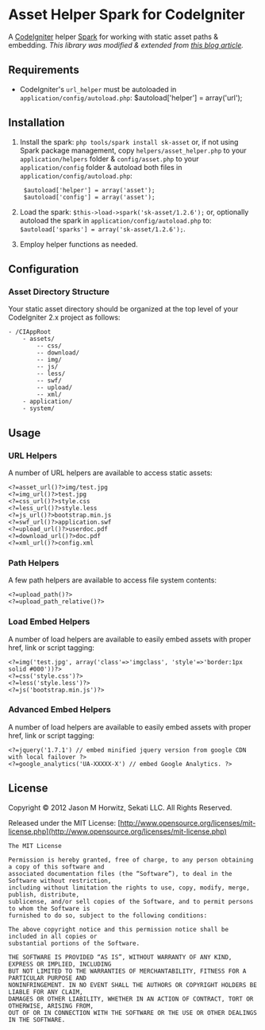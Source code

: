 
Asset Helper Spark for CodeIgniter
=====================================

A [CodeIgniter](http://codeigniter.com) helper [Spark](http://getsparks.org/) for working with static asset paths & embedding. _This library was modified & extended from [this blog article](http://robotslacker.com/2010/11/dynamically-combine-and-minify-your-javascript-and-css-files-with-codeigniter/)._


Requirements
-------------------------------------

* CodeIgniter's `url_helper` must be autoloaded in `application/config/autoload.php`: $autoload['helper'] = array('url');


Installation
-------------------------------------

1. Install the spark: `php tools/spark install sk-asset` or, if not using Spark package management, copy `helpers/asset_helper.php` to your `application/helpers` folder & `config/asset.php` to your `application/config` folder & autoload both files in `application/config/autoload.php`:

		$autoload['helper'] = array('asset');
		$autoload['config'] = array('asset');


2. Load the spark: `$this->load->spark('sk-asset/1.2.6');` or, optionally autoload the spark in `application/config/autoload.php` to: `$autoload['sparks'] = array('sk-asset/1.2.6');`.
3. Employ helper functions as needed.


Configuration
-------------------------------------


### Asset Directory Structure

Your static asset directory should be organized at the top level of your CodeIgniter 2.x project as follows:

	- /CIAppRoot
		- assets/
			-- css/
			-- download/
			-- img/
			-- js/
			-- less/
			-- swf/
			-- upload/
			-- xml/
		- application/
		- system/


Usage
-------------------------------------


### URL Helpers

A number of URL helpers are available to access static assets:

	<?=asset_url()?>img/test.jpg
	<?=img_url()?>test.jpg
	<?=css_url()?>style.css
	<?=less_url()?>style.less
	<?=js_url()?>bootstrap.min.js
	<?=swf_url()?>application.swf
	<?=upload_url()?>userdoc.pdf
	<?=download_url()?>doc.pdf
	<?=xml_url()?>config.xml


### Path Helpers

A few path helpers are available to access file system contents:

	<?=upload_path()?>
	<?=upload_path_relative()?>


### Load Embed Helpers

A number of load helpers are available to easily embed assets with proper href, link or script tagging:

	<?=img('test.jpg', array('class'=>'imgclass', 'style'=>'border:1px solid #000'))?>
	<?=css('style.css')?>
	<?=less('style.less')?>
	<?=js('bootstrap.min.js')?>


### Advanced Embed Helpers

A number of load helpers are available to easily embed assets with proper href, link or script tagging:

	<?=jquery('1.7.1') // embed minified jquery version from google CDN with local failover ?>
	<?=google_analytics('UA-XXXXX-X') // embed Google Analytics. ?>


License
-------------------------------------

Copyright © 2012 Jason M Horwitz, Sekati LLC. All Rights Reserved.

Released under the MIT License: [http://www.opensource.org/licenses/mit-license.php](http://www.opensource.org/licenses/mit-license.php)

	The MIT License

	Permission is hereby granted, free of charge, to any person obtaining a copy of this software and
	associated documentation files (the “Software”), to deal in the Software without restriction,
	including without limitation the rights to use, copy, modify, merge, publish, distribute,
	sublicense, and/or sell copies of the Software, and to permit persons to whom the Software is
	furnished to do so, subject to the following conditions:

	The above copyright notice and this permission notice shall be included in all copies or
	substantial portions of the Software.

	THE SOFTWARE IS PROVIDED “AS IS”, WITHOUT WARRANTY OF ANY KIND, EXPRESS OR IMPLIED, INCLUDING
	BUT NOT LIMITED TO THE WARRANTIES OF MERCHANTABILITY, FITNESS FOR A PARTICULAR PURPOSE AND
	NONINFRINGEMENT. IN NO EVENT SHALL THE AUTHORS OR COPYRIGHT HOLDERS BE LIABLE FOR ANY CLAIM,
	DAMAGES OR OTHER LIABILITY, WHETHER IN AN ACTION OF CONTRACT, TORT OR OTHERWISE, ARISING FROM,
	OUT OF OR IN CONNECTION WITH THE SOFTWARE OR THE USE OR OTHER DEALINGS IN THE SOFTWARE.

